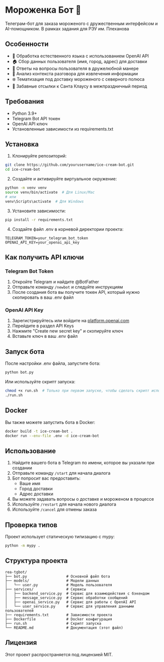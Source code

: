 # Мороженка Бот 🍦

Телеграм-бот для заказа мороженого с дружественным интерфейсом и AI-помощником. В рамках задания для РЭУ им. Плеханова

## Особенности

- 🤖 Обработка естественного языка с использованием OpenAI API
- 🏠 Сбор данных пользователя (имя, город, адрес) для доставки
- 💬 Ответы на вопросы пользователя в дружелюбной манере
- 🔄 Анализ контекста разговора для извлечения информации
- ❄️ Тематизация под доставку мороженого с северного полюса
- 🎅 Забавные отсылки к Санта Клаусу в межпраздничный период

## Требования

- Python 3.9+
- Telegram Bot API токен
- OpenAI API ключ
- Установленные зависимости из requirements.txt

## Установка

1. Клонируйте репозиторий:
```bash
git clone https://github.com/yourusername/ice-cream-bot.git
cd ice-cream-bot
```

2. Создайте и активируйте виртуальное окружение:
```bash
python -m venv venv
source venv/bin/activate  # Для Linux/Mac
# или
venv\Scripts\activate  # Для Windows
```

3. Установите зависимости:
```bash
pip install -r requirements.txt
```

4. Создайте файл .env в корневой директории проекта:
```
TELEGRAM_TOKEN=your_telegram_bot_token
OPENAI_API_KEY=your_openai_api_key
```

## Как получить API ключи

### Telegram Bot Token
1. Откройте Telegram и найдите @BotFather
2. Отправьте команду `/newbot` и следуйте инструкциям
3. После создания бота вы получите токен API, который нужно скопировать в ваш .env файл

### OpenAI API Key
1. Зарегистрируйтесь или войдите на [platform.openai.com](https://platform.openai.com)
2. Перейдите в раздел API Keys
3. Нажмите "Create new secret key" и скопируйте ключ
4. Вставьте ключ в ваш .env файл

## Запуск бота

После настройки .env файла, запустите бота:

```bash
python bot.py
```

Или используйте скрипт запуска:

```bash
chmod +x run.sh  # Только при первом запуске, чтобы сделать скрипт исполняемым (Linux/Mac)
./run.sh
```

## Docker

Вы также можете запустить бота в Docker:

```bash
docker build -t ice-cream-bot .
docker run --env-file .env -d ice-cream-bot
```

## Использование

1. Найдите вашего бота в Telegram по имени, которое вы указали при создании
2. Отправьте команду `/start` для начала диалога
3. Бот попросит вас предоставить:
   - Ваше имя
   - Город доставки
   - Адрес доставки
4. Вы можете задавать вопросы о доставке и мороженом в процессе
5. Используйте `/restart` для начала нового диалога
6. Используйте `/cancel` для отмены заказа

## Проверка типов

Проект использует статическую типизацию с mypy:

```bash
python -m mypy .
```

## Структура проекта

```
rea-tgbot/
├── bot.py                  # Основной файл бота
├── models/                 # Модели данных
│   └── user.py             # Модель пользователя
├── services/               # Сервисы
│   ├── backend_service.py  # Сервис для взаимодействия с бэкендом
│   ├── message_service.py  # Сервис обработки сообщений
│   ├── openai_service.py   # Сервис для работы с OpenAI API
│   └── user_service.py     # Сервис для управления данными пользователей
├── requirements.txt        # Зависимости проекта
├── Dockerfile              # Docker конфигурация
├── run.sh                  # Скрипт запуска
└── README.md               # Документация (этот файл)
```

## Лицензия

Этот проект распространяется под лицензией MIT.
